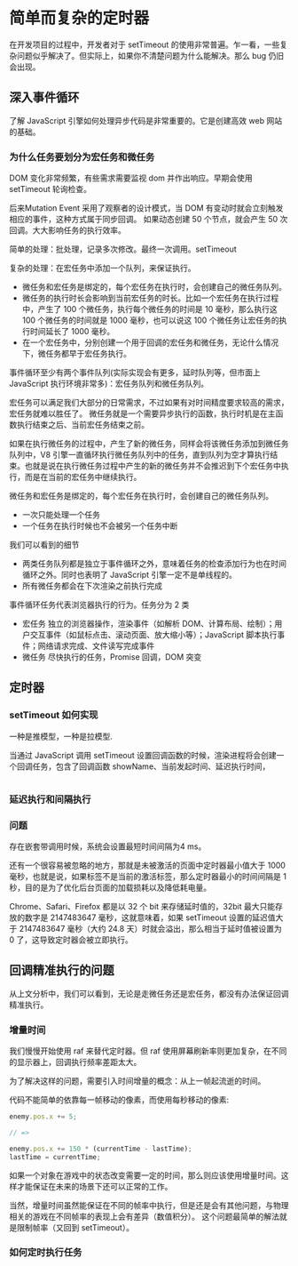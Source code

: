# 简单而复杂的定时器

在开发项目的过程中，开发者对于 setTimeout 的使用非常普遍。乍一看，一些复杂问题似乎解决了。但实际上，如果你不清楚问题为什么能解决。那么 bug 仍旧会出现。

## 深入事件循环

了解 JavaScript 引擎如何处理异步代码是非常重要的。它是创建高效 web 网站的基础。

### 为什么任务要划分为宏任务和微任务

DOM 变化非常频繁，有些需求需要监视 dom 并作出响应。早期会使用 setTimeout 轮询检查。

后来Mutation Event 采用了观察者的设计模式，当 DOM 有变动时就会立刻触发相应的事件，这种方式属于同步回调。
如果动态创建 50 个节点，就会产生 50 次回调。大大影响任务的执行效率。

简单的处理：批处理，记录多次修改。最终一次调用。setTimeout

复杂的处理：在宏任务中添加一个队列，来保证执行。

- 微任务和宏任务是绑定的，每个宏任务在执行时，会创建自己的微任务队列。
- 微任务的执行时长会影响到当前宏任务的时长。比如一个宏任务在执行过程中，产生了 100 个微任务，执行每个微任务的时间是 10 毫秒，那么执行这 100 个微任务的时间就是 1000 毫秒，也可以说这 100 个微任务让宏任务的执行时间延长了 1000 毫秒。
- 在一个宏任务中，分别创建一个用于回调的宏任务和微任务，无论什么情况下，微任务都早于宏任务执行。

事件循环至少有两个事件队列(实际实现会有更多，延时队列等，但市面上 JavaScript 执行环境非常多)：宏任务队列和微任务队列。

宏任务可以满足我们大部分的日常需求，不过如果有对时间精度要求较高的需求，宏任务就难以胜任了。
微任务就是一个需要异步执行的函数，执行时机是在主函数执行结束之后、当前宏任务结束之前。

如果在执行微任务的过程中，产生了新的微任务，同样会将该微任务添加到微任务队列中，V8 引擎一直循环执行微任务队列中的任务，直到队列为空才算执行结束。也就是说在执行微任务过程中产生的新的微任务并不会推迟到下个宏任务中执行，而是在当前的宏任务中继续执行。

微任务和宏任务是绑定的，每个宏任务在执行时，会创建自己的微任务队列。

- 一次只能处理一个任务
- 一个任务在执行时候也不会被另一个任务中断

我们可以看到的细节
- 两类任务队列都是独立于事件循环之外，意味着任务的检查添加行为也在时间循环之外。同时也表明了 JavaScript 引擎一定不是单线程的。
- 所有微任务都会在下次渲染之前执行完成

事件循环任务代表浏览器执行的行为。任务分为 2 类
- 宏任务 独立的浏览器操作，渲染事件（如解析 DOM、计算布局、绘制）；用户交互事件（如鼠标点击、滚动页面、放大缩小等）；JavaScript 脚本执行事件；网络请求完成、文件读写完成事件
- 微任务 尽快执行的任务，Promise 回调，DOM 突变

## 定时器

### setTimeout 如何实现
一种是推模型，一种是拉模型.

当通过 JavaScript 调用 setTimeout 设置回调函数的时候，渲染进程将会创建一个回调任务，包含了回调函数 showName、当前发起时间、延迟执行时间，

```ts

```

### 延迟执行和间隔执行



### 问题

存在嵌套带调用时候，系统会设置最短时间间隔为4 ms。

还有一个很容易被忽略的地方，那就是未被激活的页面中定时器最小值大于 1000 毫秒，也就是说，如果标签不是当前的激活标签，那么定时器最小的时间间隔是 1 秒，目的是为了优化后台页面的加载损耗以及降低耗电量。

Chrome、Safari、Firefox 都是以 32 个 bit 来存储延时值的，32bit 最大只能存放的数字是 2147483647 毫秒，这就意味着，如果 setTimeout 设置的延迟值大于 2147483647 毫秒（大约 24.8 天）时就会溢出，那么相当于延时值被设置为 0 了，这导致定时器会被立即执行。

## 回调精准执行的问题

从上文分析中，我们可以看到，无论是走微任务还是宏任务，都没有办法保证回调精准执行。

### 增量时间

我们慢慢开始使用 raf 来替代定时器。但 raf 使用屏幕刷新率则更加复杂，在不同的显示器上，回调执行频率差距太大。

为了解决这样的问题，需要引入时间增量的概念：从上一帧起流逝的时间。

代码不能简单的依靠每一帧移动的像素，而使用每秒移动的像素:

```ts
enemy.pos.x += 5;

// =>

enemy.pos.x += 150 * (currentTime - lastTime);
lastTime = currentTime;
```

如果一个对象在游戏中的状态改变需要一定的时间，那么则应该使用增量时间。这样才能保证在未来的场景下还可以正常的工作。

当然，增量时间虽然能保证在不同的帧率中执行，但是还是会有其他问题，与物理相关的游戏在不同帧率的表现上会有差异（数值积分）。
这个问题最简单的解法就是限制帧率（又回到 setTimeout）。

### 如何定时执行任务



